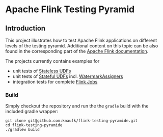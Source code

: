 # Apache Flink Testing Pyramid

## Introduction

This project illustrates how to test Apache Flink applications on different levels of the testing pyramid. Additional content on this topic can be also found in the corresponding part of the [Apache Flink documentation](https://ci.apache.org/projects/flink/flink-docs-release-1.9/dev/stream/testing.html).

The projects currently contains examples for

* unit tests of [Stateless UDFs](../master/src/test/java/com/github/knaufk/testing/java/udfs/FlattenFunctionTest.java)
* unit tests of [Stateful UDFs](../master/src/test/java/com/github/knaufk/testing/java/udfs/EvenTimeWindowCounterHarnessTest.java) incl. [WatermarkAssigners](../master/src/test/java/com/github/knaufk/testing/java/udfs/WatermarkAssignerHarnessTest.java)
* integration tests for complete [Flink Jobs](../master/src/test/java/com/github/knaufk/testing/java/StreamingJobIntegrationTest.java)

### Build

Simply checkout the repository and run the the `gradle` build with the included gradle wrapper:

```
git clone git@github.com:knaufk/flink-testing-pyramide.git
cd flink-testing-pyramide
./gradlew build
```


